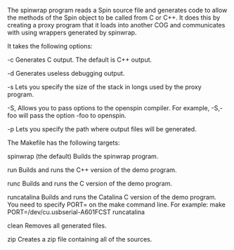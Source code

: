 The spinwrap program reads a Spin source file and generates code to allow the methods
of the Spin object to be called from C or C++. It does this by creating a proxy program
that it loads into another COG and communicates with using wrappers generated by
spinwrap.

It takes the following options:

-c
    Generates C output. The default is C++ output.

-d
    Generates useless debugging output.

-s <stack-size>
    Lets you specify the size of the stack in longs used by the proxy program.
    
-S,<openspin-option>
    Allows you to pass options to the openspin compiler. For example, -S,-foo will pass
    the option -foo to openspin.
    
-p <path>
    Lets you specify the path where output files will be generated.

The Makefile has the following targets:

spinwrap (the default)
    Builds the spinwrap program.
    
run
    Builds and runs the C++ version of the demo program.
    
runc
    Builds and runs the C version of the demo program.
    
runcatalina
    Builds and runs the Catalina C version of the demo program.
    You need to specify PORT=<serial-port> on the make command line.
    For example:
        make PORT=/dev/cu.usbserial-A601FCST runcatalina
        
clean
    Removes all generated files.
    
zip
    Creates a zip file containing all of the sources.
